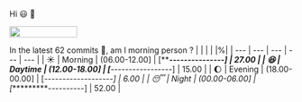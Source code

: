 Hi :smiley: :wave:

<img src="https://jojoee.jojoee.com/api/utcnow" width="120" height="20">

In the latest 62 commits :bug:, am I morning person ? 
| | | | |%|
| --- | --- | --- | --- | --- |
| :sunny: | Morning | (06.00-12.00] | [*****---------------] | 27.00 |
| :satisfied: | Daytime | (12.00-18.00] | [***-----------------] | 15.00 |
| :moon: | Evening | (18.00-00.00] | [*-------------------] | 6.00 |
| :sleeping: | Night | (00.00-06.00] | [**********----------] | 52.00 |

